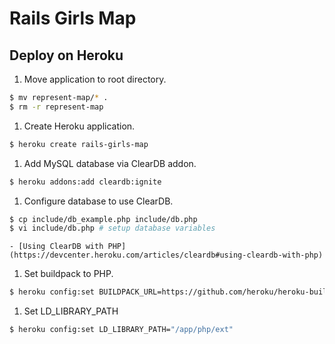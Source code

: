 Rails Girls Map
=============

## Deploy on Heroku

1. Move application to root directory.
```bash
$ mv represent-map/* .
$ rm -r represent-map
```

1. Create Heroku application.
```bash
$ heroku create rails-girls-map
```

1. Add MySQL database via ClearDB addon.
```bash
$ heroku addons:add cleardb:ignite
```

1. Configure database to use ClearDB.
```bash
$ cp include/db_example.php include/db.php
$ vi include/db.php # setup database variables
```
    - [Using ClearDB with PHP](https://devcenter.heroku.com/articles/cleardb#using-cleardb-with-php)

1. Set buildpack to PHP.
```bash
$ heroku config:set BUILDPACK_URL=https://github.com/heroku/heroku-buildpack-php
```

1. Set LD_LIBRARY_PATH
```bash
$ heroku config:set LD_LIBRARY_PATH="/app/php/ext"
```
